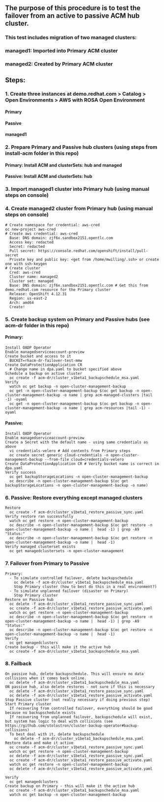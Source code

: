 ## The purpose of this procedure is to test the failover from an active to passive ACM hub cluster.
### This test includes migration of two managed clusters:
### managed1: Imported into Primary ACM cluster
### managed2: Created by Primary ACM cluster

## Steps:

### 1. Create three instances at demo.redhat.com > Catalog > Open Environments > AWS with ROSA Open Environment
#### Primary
#### Passive
#### managed1

### 2. Prepare Primary and Passive hub clusters (using steps from install-acm folder in this repo)
#### Primary: Install ACM and clusterSets: hub and managed
#### Passive: Install ACM and clusterSets: hub

### 3. Import managed1 cluster into Primary hub (using manual steps on console)

### 4. Create managed2 cluster from Primary hub (using manual steps on console)
```
# Create namespace for credential: aws-cred
oc new-project aws-cred
# Create aws credential: aws-cred
  Base: DNS domain: zjf6x.sandbox2151.opentlc.com
  Access key: redacted
  Secret: redacted
  Pull secret: https://console.redhat.com/openshift/install/pull-secret
  Private key and public key: <get from /home/mwilling/.ssh> or create one with ssh-keygen
# Create cluster
  Cred: aws-cred
  Cluster name: managed2
  Cluster set: managed
  Base: DNS domain: zjf6x.sandbox2151.opentlc.com # Get this from demo.redhat.com resource for the Primary cluster
  Release: OpenShift 4.12.31
  Region: us-east-2
  Arch: amd64
  Create!
```

### 5. Create backup system on Primary and Passive hubs (see acm-dr folder in this repo)
#### Primary:
```
Install OADP Operator
Enable managedserviceaccount-preview
Create bucket and access to it
  BUCKET=rhacm-dr-failover-test-mmw
Create DataProtectionApplication CR
  # Change name in dpa.yaml to bucket specified above
Schedule a backup on active cluster
  oc create -f acm-dr/cluster_v1beta1_backupschedule_msa.yaml
Verify
  watch oc get backup -n open-cluster-management-backup
  oc get -n open-cluster-management-backup $(oc get backup -n open-cluster-management-backup -o name | grep acm-managed-clusters |tail -1) -oyaml
  oc get -n open-cluster-management-backup $(oc get backup -n open-cluster-management-backup -o name | grep acm-resources |tail -1) -oyaml
```
#### Passive:
```
Install OADP Operator
Enable managedserviceaccount-preview
Create a Secret with the default name - using same credentials as above
  vi credentials-velero # Add contents from Primary steps
  oc create secret generic cloud-credentials -n open-cluster-management-backup --from-file cloud=credentials-velero
Create DataProtectionApplication CR # Verify bucket name is correct in dpa.yaml
Verify success
  oc get backupStorageLocations -n open-cluster-management-backup
  oc describe -n open-cluster-management-backup $(oc get backupStorageLocations -n open-cluster-management-backup -o name)
```

### 6. Passive: Restore everything except managed clusters
```
Restore
  oc create -f acm-dr/cluster_v1beta1_restore_passive_sync.yaml
Verify restore ran successfully
  watch oc get restore -n open-cluster-management-backup
  oc describe -n open-cluster-management-backup $(oc get restore -n open-cluster-management-backup -o name |  head -1) | grep -A9 "Status:"
  oc describe -n open-cluster-management-backup $(oc get restore -n open-cluster-management-backup -o name |  head -1)
Verify managed clusterset exists
  oc get managedclustersets -n open-cluster-management
```
### 7. Failover from Primary to Passive
```
Primary:
  - To simulate controlled failover, delete backupschedule
    oc delete -f acm-dr/cluster_v1beta1_backupschedule_msa.yaml
    Stop Primary cluster (how to best do this in a real environment?)
  - To simulate unplanned failover (disaster on Primary)
    Stop Primary cluster
Restore on Passive hub
  oc delete -f acm-dr/cluster_v1beta1_restore_passive_sync.yaml
  oc create -f acm-dr/cluster_v1beta1_restore_passive_activate.yaml
  watch oc get restore -n open-cluster-management-backup
  oc describe -n open-cluster-management-backup $(oc get restore -n open-cluster-management-backup -o name |  head -1) | grep -A9 "Status:"
  oc describe -n open-cluster-management-backup $(oc get restore -n open-cluster-management-backup -o name |  head -1)
Verify
  oc get managedclusters
Create backup - this will make it the active hub
  oc create -f acm-dr/cluster_v1beta1_backupschedule_msa.yaml
```
### 8. Failback
```
On passive hub, delete backupschedule. This will ensure no data collisions when it comes back online.
  oc delete -f acm-dr/cluster_v1beta1_backupschedule_msa.yaml
ON passive hub, also delete restores - not sure if this is necessary
  oc delete -f acm-dr/cluster_v1beta1_restore_passive_sync.yaml
  oc delete -f acm-dr/cluster_v1beta1_restore_passive_activate.yaml
Stop Passive cluster (not really necessary if doing previous step)
Start Primary cluster
  If recovering from controlled failover, everything should be good because no backupschedule exists
  If recovering from unplanned failover, backupschedule will exist, but system has logic to deal with collisions (see https://github.com/stolostron/cluster-backup-operator#backup-collisions)
  To best deal with it, delete backupschedule
    oc delete -f acm-dr/cluster_v1beta1_backupschedule_msa.yaml
Restore data and make it active
  oc create -f acm-dr/cluster_v1beta1_restore_passive_sync.yaml
  watch oc get restore -n open-cluster-management-backup
  oc delete -f acm-dr/cluster_v1beta1_restore_passive_sync.yaml
  oc create -f acm-dr/cluster_v1beta1_restore_passive_activate.yaml
  watch oc get restore -n open-cluster-management-backup
  oc delete -f acm-dr/cluster_v1beta1_restore_passive_activate.yaml

Verify
  oc get managedclusters
Create backup on Primary - this will make it the active hub
  oc create -f acm-dr/cluster_v1beta1_backupschedule_msa.yaml
  watch oc get backup -n open-cluster-management-backup
```
